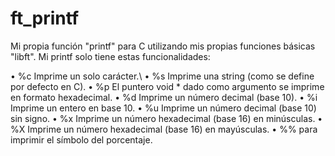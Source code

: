 # ft_printf

Mi propia función "printf" para C utilizando mis propias funciones básicas "libft".
Mi printf solo tiene estas funcionalidades:

• %c Imprime un solo carácter.\\
• %s Imprime una string (como se define por defecto en C).
• %p El puntero void * dado como argumento se imprime en formato hexadecimal.
• %d Imprime un número decimal (base 10).
• %i Imprime un entero en base 10.
• %u Imprime un número decimal (base 10) sin signo.
• %x Imprime un número hexadecimal (base 16) en minúsculas.
• %X Imprime un número hexadecimal (base 16) en mayúsculas. 
• %% para imprimir el símbolo del porcentaje.
